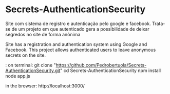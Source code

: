 # Secrets-AuthenticationSecurity
Site com sistema de registro e autenticação pelo google e facebook. Trata-se de um projeto em que autenticado
gera a possibilidade de deixar segredos no site de forma anônima

Site has a registration and authentication system using Google and Facebook. 
This project allows authenticated users to leave anonymous secrets on the site.

:
on terminal:
git clone "https://github.com/Pedrobertuola/Secrets-AuthenticationSecurity.git"
cd Secrets-AuthenticationSecurity
npm install
node app.js

in the browser:
http://localhost:3000/

